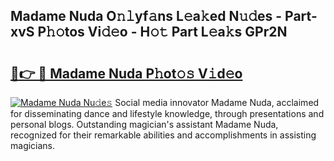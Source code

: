 ## Madame Nuda O𝚗𝚕yf𝚊ns L𝚎a𝚔ed N𝚞𝚍es - Part-xvS P𝚑𝚘tos Vi𝚍𝚎o - H𝚘𝚝 Part L𝚎a𝚔s GPr2N

# <h2><a href="http://kf1hek.oniu.top/?m=Madame+Nuda">🔗👉 🔴 Madame Nuda P𝚑ot𝚘𝚜 V𝚒d𝚎o</a></h2>

[![Madame Nuda Nu𝚍e𝚜](https://i.imgur.com/0qMVB7G.gif)](http://kf1hek.oniu.top/?m=Madame+Nuda)
Social media innovator Madame Nuda, acclaimed for disseminating dance and lifestyle knowledge, through presentations and personal blogs. Outstanding magician's assistant Madame Nuda, recognized for their remarkable abilities and accomplishments in assisting magicians.  
